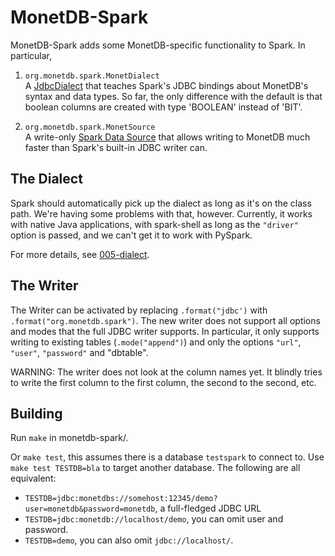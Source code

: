 # MonetDB-Spark

MonetDB-Spark adds some MonetDB-specific functionality to Spark.
In particular,

1. `org.monetdb.spark.MonetDialect`<br>
   A [JdbcDialect] that teaches Spark's JDBC bindings about MonetDB's
   syntax and data types. So far, the only difference with the default
   is that boolean columns are created with type 'BOOLEAN' instead
   of 'BIT'.

2. `org.monetdb.spark.MonetSource`<br>
   A write-only [Spark Data Source] that allows writing to MonetDB much
   faster than Spark's built-in JDBC writer can.


## The Dialect

Spark should automatically pick up the dialect as long as it's on the
class path. We're having some problems with that, however.
Currently, it works with native Java applications, with spark-shell
as long as the `"driver"` option is passed, and we can't get it to
work with PySpark.

For more details, see [005-dialect](notes/005-dialect.md).


## The Writer

The Writer can be activated by replacing `.format("jdbc')`
with `.format("org.monetdb.spark")`.
The new writer does not support all options and modes that the
full JDBC writer supports. In particular, it only supports writing
to existing tables (`.mode("append")`) and only the options `"url"`,
`"user"`, `"password"` and "dbtable".

WARNING: The writer does not look at the column names yet.
It blindly tries to write the first column to the first column, the second
to the second, etc.

## Building

Run `make` in monetdb-spark/.

Or `make test`, this assumes there is a database `testspark` to connect to.
Use `make test TESTDB=bla` to target another database.
The following are all equivalent:

* `TESTDB=jdbc:monetdbs://somehost:12345/demo?user=monetdb&password=monetdb`, 
  a full-fledged JDBC URL
* `TESTDB=jdbc:monetdb://localhost/demo`, you can omit user and password.
* `TESTDB=demo`, you can also omit `jdbc://localhost/`.






[JdbcDialect]: https://spark.apache.org/docs/latest/api/java/org/apache/spark/sql/jdbc/JdbcDialect.html

[Spark Data Source]: https://spark.apache.org/docs/latest/sql-data-sources.html